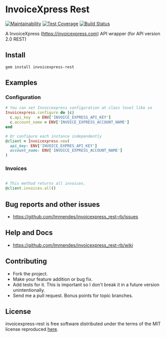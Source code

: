 # InvoiceXpress Rest

[![Maintainability](https://api.codeclimate.com/v1/badges/be131dd589b736269ff3/maintainability)](https://codeclimate.com/github/lmmendes/invoicexpress_rest-rb/maintainability)
[![Test Coverage](https://api.codeclimate.com/v1/badges/be131dd589b736269ff3/test_coverage)](https://codeclimate.com/github/lmmendes/invoicexpress_rest-rb/test_coverage)
[![Build Status](https://travis-ci.org/lmmendes/invoicexpress_rest-rb.svg?branch=master)](https://travis-ci.org/lmmendes/invoicexpress_rest-rb)

A InvoiceXpress (https://invoicexpress.com) API wrapper (for API version 2.0 REST)

## Install

```
gem install invoicexpress-rest
```

## Examples

### Configuration

```ruby
# You can set Invoicexpress configuration at class level like so
Invoicexpress.configure do |c|
  c.api_key   = ENV['INVOICE_EXPRESS_API_KEY']
  c.account_name = ENV['INVOICE_EXPRESS_ACCOUNT_NAME']
end

# Or configure each instance independently
@client = Invoicexpress.new(
  api_key: ENV['INVOICE_EXPRES_API_KEY']
  account_name: ENV['INVOICE_EXPRESS_ACCOUNT_NAME']
)
```

### Invoices

```ruby

# This method returns all invoices.
@client.invoices.all()

```

## Bug reports and other issues

* https://github.com/lmmendes/invoicexpress_rest-rb/issues

## Help and Docs

* https://github.com/lmmendes/invoicexpress_rest-rb/wiki

## Contributing

* Fork the project.
* Make your feature addition or bug fix.
* Add tests for it. This is important so I don't break it in a future version unintentionally.
* Send me a pull request. Bonus points for topic branches.

## License

invoicexpress-rest is free software distributed under the terms of the MIT license reproduced [here](http://opensource.org/licenses/mit-license.html).
